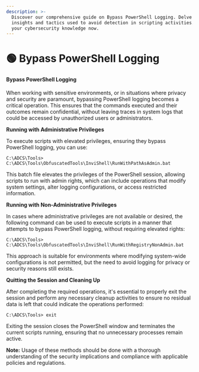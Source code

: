 ```yaml
---
description: >-
  Discover our comprehensive guide on Bypass PowerShell Logging. Delve into the
  insights and tactics used to avoid detection in scripting activities. Expand
  your cybersecurity knowledge now.
---
```


# 🟢 Bypass PowerShell Logging

#### Bypass PowerShell Logging

When working with sensitive environments, or in situations where privacy and security are paramount, bypassing PowerShell logging becomes a critical operation. This ensures that the commands executed and their outcomes remain confidential, without leaving traces in system logs that could be accessed by unauthorized users or administrators.

**Running with Administrative Privileges**

To execute scripts with elevated privileges, ensuring they bypass PowerShell logging, you can use:

```plaintext
C:\ADCS\Tools> C:\ADCS\Tools\ObfuscatedTools\InviShell\RunWithPathAsAdmin.bat
```

This batch file elevates the privileges of the PowerShell session, allowing scripts to run with admin rights, which can include operations that modify system settings, alter logging configurations, or access restricted information.

**Running with Non-Administrative Privileges**

In cases where administrative privileges are not available or desired, the following command can be used to execute scripts in a manner that attempts to bypass PowerShell logging, without requiring elevated rights:

```plaintext
C:\ADCS\Tools> C:\ADCS\Tools\ObfuscatedTools\InviShell\RunWithRegistryNonAdmin.bat
```

This approach is suitable for environments where modifying system-wide configurations is not permitted, but the need to avoid logging for privacy or security reasons still exists.

**Quitting the Session and Cleaning Up**

After completing the required operations, it's essential to properly exit the session and perform any necessary cleanup activities to ensure no residual data is left that could indicate the operations performed:

```plaintext
C:\ADCS\Tools> exit
```

Exiting the session closes the PowerShell window and terminates the current scripts running, ensuring that no unnecessary processes remain active.

**Note:** Usage of these methods should be done with a thorough understanding of the security implications and compliance with applicable policies and regulations.
